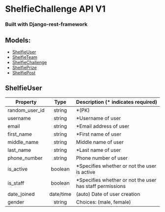 # ShelfieChallenge API V1
### Built with Django-rest-framework

## Models:
* [ShelfieUser](#ShelfieUser)
* [ShelfieTeam](#ShelfieTeam)
* [ShelfieChallenge](#ShelfieChallenge)
* [ShelfiePrize](#ShelfiePrize)
* [ShelfiePost](#ShelfiePost)

## <a name="ShelfieUser">ShelfieUser</a>

| Property                  |  Type  | Description (* indicates required)       |
| ------------------------- | :----: | :--------------------------------------- |
| random_user_id            | string | *(PK) |
| username                  | string | *Username of user |
| email                     | string | *Email address of user |
| first_name                | string | *First name of user |
| middle_name               | string | Middle name of user |
| last_name                 | string | *Last name of user |
| phone_number              | string | Phone number of user |
| is_active                 | boolean | *Specifies whether or not the user is active |
| is_staff                  | boolean | *Specifies whether or not the user has staff permissions |
| date_joined               | date/time | (auto) Date of user creation |
| gender                    | string | Choices: (male, female) |
